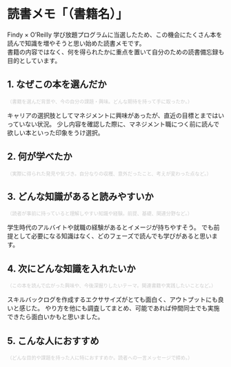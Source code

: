 # 読書メモ「（書籍名）」

Findy × O’Reilly 学び放題プログラムに当選したため、この機会にたくさん本を読んで知識を増やそうと思い始めた読書メモです。  
書籍の内容ではなく、何を得られたかに重点を置いて自分のための読書備忘録も目的としています。

## 1. なぜこの本を選んだか
<span style="font-size: 80%"><span style="color: #cccccc">（書籍を選んだ背景や、今の自分の課題・興味。どんな期待を持って手に取ったか。）</span></span>

キャリアの選択肢としてマネジメントに興味があったが、直近の目標とまではいっていない状況。
少し内容を確認した際に、マネジメント職につく前に読んで欲しい本といった印象をうけ選択。

## 2. 何が学べたか
<span style="font-size: 80%"><span style="color: #cccccc">（実際に得られた発見や気づき。自分なりの収穫、意外だったこと、考えが変わった点など。）</span></span>

## 3. どんな知識があると読みやすいか
<span style="font-size: 80%"><span style="color: #cccccc">（読者が事前に持っていると理解しやすい知識や経験。前提、基礎、関連分野など。）</span></span>

学生時代のアルバイトや就職の経験があるとイメージが持ちやすそう。
でも前提として必要になる知識はなく、どのフェーズで読んでも学びがあると思います。

## 4. 次にどんな知識を入れたいか
<span style="font-size: 80%"><span style="color: #cccccc">（この本を読んで広がった興味や、今後深掘りしたいテーマ。関連書籍や実践したいことなど。）</span></span>

スキルバックログを作成するエクササイズがとても面白く、アウトプットにも良いと感じた。
やり方を他にも調査してまとめ、可能であれば仲間同士でも実施できたら面白いかもと思いました。

## 5. こんな人におすすめ
<span style="font-size: 80%"><span style="color: #cccccc">（どんな目的や課題を持った人に特におすすめか。読者への一言メッセージで締め。）</span></span>

<p class="r-fuki shiba">
</p>